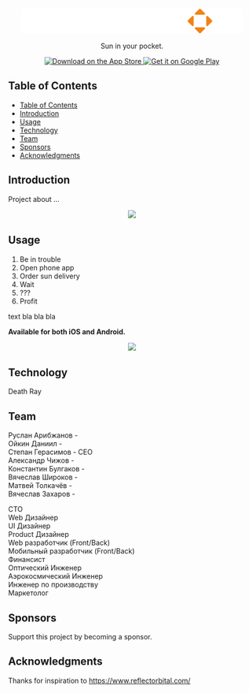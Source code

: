 <p align="center">
  <a href="">
    <img alt="SunSpot" title="SunSpot" src="./img/logo.png" width="450">
  </a>
</p>

<p align="center">
  Sun in your pocket.
</p>

<p align="center">
  <a href="https://itunes.apple.com/us/app/gitpoint/id1251245162?mt=8">
    <img alt="Download on the App Store" title="App Store" src="http://i.imgur.com/0n2zqHD.png" width="140">
  </a>

  <a href="https://play.google.com/store/apps/details?id=com.gitpoint">
    <img alt="Get it on Google Play" title="Google Play" src="http://i.imgur.com/mtGRPuM.png" width="140">
  </a>
</p>

<!-- START doctoc generated TOC please keep comment here to allow auto update -->
<!-- DON'T EDIT THIS SECTION, INSTEAD RE-RUN doctoc TO UPDATE -->
## Table of Contents

- [Table of Contents](#table-of-contents)
- [Introduction](#introduction)
- [Usage](#usage)
- [Technology](#technology)
- [Team](#team)
- [Sponsors](#sponsors)
- [Acknowledgments](#acknowledgments)

<!-- END doctoc generated TOC please keep comment here to allow auto update -->

## Introduction

Project about ...

<p align="center">
  <img src = "http://i.imgur.com/HowF6aM.png" width=350>
</p>

## Usage

1. Be in trouble
2. Open phone app
3. Order sun delivery
4. Wait
5. ???
6. Profit

text bla bla bla

**Available for both iOS and Android.**

<p align="center">
  <img src = "http://i.imgur.com/IkSnFRL.png" width=700>
</p>

## Technology

Death Ray

## Team

Руслан Арибжанов -  
Ойкин Даниил -  
Степан Герасимов - CEO  
Александр Чижов -  
Константин Булгаков -  
Вячеслав Широков -  
Матвей Толкачёв -  
Вячеслав Захаров -  


CTO  
Web Дизайнер  
UI Дизайнер  
Product Дизайнер  
Web разработчик (Front/Back)  
Мобильный разработчик (Front/Back)  
Финансист  
Оптический Инженер  
Аэрокосмический Инженер  
Инженер по производству  
Маркетолог

## Sponsors

Support this project by becoming a sponsor.

## Acknowledgments

Thanks for inspiration to https://www.reflectorbital.com/
